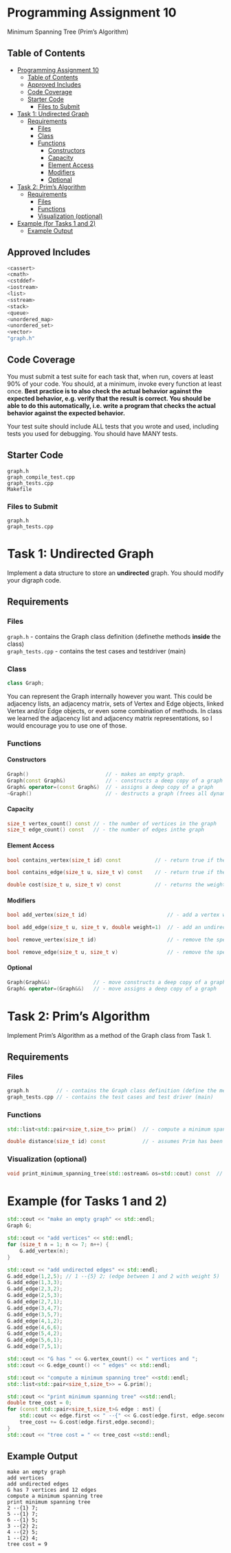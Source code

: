 # Programming Assignment 10
Minimum Spanning Tree (Prim’s Algorithm)

## Table of Contents
- [Programming Assignment 10](#programming-assignment-10)
  - [Table of Contents](#table-of-contents)
  - [Approved Includes](#approved-includes)
  - [Code Coverage](#code-coverage)
  - [Starter Code](#starter-code)
    - [Files to Submit](#files-to-submit)
- [Task 1: Undirected Graph](#task-1-undirected-graph)
  - [Requirements](#requirements)
    - [Files](#files)
    - [Class](#class)
    - [Functions](#functions)
      - [Constructors](#constructors)
      - [Capacity](#capacity)
      - [Element Access](#element-access)
      - [Modifiers](#modifiers)
      - [Optional](#optional)
- [Task 2: Prim’s Algorithm](#task-2-prims-algorithm)
  - [Requirements](#requirements-1)
    - [Files](#files-1)
    - [Functions](#functions-1)
    - [Visualization (optional)](#visualization-optional)
- [Example (for Tasks 1 and 2)](#example-for-tasks-1-and-2)
  - [Example Output](#example-output)

## Approved Includes
```cpp
<cassert>
<cmath>
<cstddef>
<iostream>
<list>
<sstream>
<stack>
<queue>
<unordered_map>
<unordered_set>
<vector>
"graph.h"
```
## Code Coverage

You must submit a test suite for each task that, when run, covers at least 90% of your code.
You should, at a minimum, invoke every function at least once.
**Best practice is to also check the actual behavior against the expected behavior, e.g. verify that the result is correct.
You should be able to do this automatically, i.e. write a program that checks the actual behavior against the expected behavior.**

Your test suite should include ALL tests that you wrote and used, including tests you used for debugging.
You should have MANY tests.

## Starter Code
```
graph.h
graph_compile_test.cpp
graph_tests.cpp
Makefile
```

### Files to Submit
```
graph.h
graph_tests.cpp
```

# Task 1: Undirected Graph

Implement a data structure to store an **undirected** graph. You should modify your digraph code.

## Requirements

### Files

`graph.h` - contains the Graph class definition (definethe methods **inside** the class)  
`graph_tests.cpp` - contains the test cases and testdriver (main)

### Class
```cpp
class Graph;
```

You can represent the Graph internally however you want.
This could be adjacency lists, an adjacency matrix, sets of Vertex and Edge objects, linked Vertex and/or Edge objects, or even some combination of methods.
In class we learned the adjacency list and adjacency matrix representations, so I would encourage you to use one of those.

### Functions

#### Constructors
```cpp
Graph()                         // - makes an empty graph.
Graph(const Graph&)             // - constructs a deep copy of a graph
Graph& operator=(const Graph&)  // - assigns a deep copy of a graph
~Graph()                        // - destructs a graph (frees all dynamically allocated memory)
```

#### Capacity
```cpp
size_t vertex_count() const // - the number of vertices in the graph
size_t edge_count() const   // - the number of edges inthe graph
```

#### Element Access
```cpp
bool contains_vertex(size_t id) const           // - return true if the graph contains a vertex with the specified identifier, false otherwise.

bool contains_edge(size_t u, size_t v) const    // - return true if the graph contains an edge with the specified members (as identifiers), false otherwise.

double cost(size_t u, size_t v) const           // - returns the weight of the edge between u and v, or INFINITY if none exists.
```

#### Modifiers
```cpp
bool add_vertex(size_t id)                          // - add a vertex with the specified identifier if it does not already exist, return true on success or false otherwise.

bool add_edge(size_t u, size_t v, double weight=1)  // - add an undirected edge between u and v with the specified weight if there is not one already, return true on success, false otherwise. If you use adjacency lists, make sure to update both u’s and v’s lists.

bool remove_vertex(size_t id)                       // - remove the specified vertex from the graph, including all edges of which it is a member, return true on success, false otherwise.

bool remove_edge(size_t u, size_t v)                // - remove the specified edge from the graph, but do not remove the vertices, return true on success, false otherwise.
```

#### Optional
```cpp
Graph(Graph&&)              // - move constructs a deep copy of a graph
Graph& operator=(Graph&&)   // - move assigns a deep copy of a graph
```

# Task 2: Prim’s Algorithm

Implement Prim’s Algorithm as a method of the Graph class from Task 1.

## Requirements

### Files
```cpp
graph.h         // - contains the Graph class definition (define the methods inside the class)
graph_tests.cpp // - contains the test cases and test driver (main)
```

### Functions
```cpp
std::list<std::pair<size_t,size_t>> prim()  // - compute a minimum spanning tree using Prim’s algorithm. Return a list of edges. There may be more than one possible spanning tree depending on the starting vertex. Any correct (minimum weight) tree will be recognized as such. If a MST does not exist, then the return value should be an empty list.

double distance(size_t id) const            // - assumes Prim has been run, returns the cost of the edge that connects this vertex to the minimum spanning tree, or 0 is the vertex is the root of the tree, or INFINITY if the vertex is not part of the tree (i.e. the graph is not connected).
```

### Visualization (optional)
```cpp
void print_minimum_spanning_tree(std::ostream& os=std::cout) const  // - assumes Prim has been run, pretty prints the minimum spanning tree as a sequences of lines with the format <vertex> --{<edge weight>} <vertex>
```

# Example (for Tasks 1 and 2)
```cpp
std::cout << "make an empty graph" << std::endl;
Graph G;

std::cout << "add vertices" << std::endl;
for (size_t n = 1; n <= 7; n++) {
    G.add_vertex(n);
}

std::cout << "add undirected edges" << std::endl;
G.add_edge(1,2,5); // 1 --{5} 2; (edge between 1 and 2 with weight 5)
G.add_edge(1,3,3);
G.add_edge(2,3,2);
G.add_edge(2,5,3);
G.add_edge(2,7,1);
G.add_edge(3,4,7);
G.add_edge(3,5,7);
G.add_edge(4,1,2);
G.add_edge(4,6,6);
G.add_edge(5,4,2);
G.add_edge(5,6,1);
G.add_edge(7,5,1);

std::cout << "G has " << G.vertex_count() << " vertices and ";
std::cout << G.edge_count() << " edges" << std::endl;

std::cout << "compute a minimum spanning tree" <<std::endl;
std::list<std::pair<size_t,size_t>> = G.prim();

std::cout << "print minimum spanning tree" <<std::endl;
double tree_cost = 0;
for (const std::pair<size_t,size_t>& edge : mst) {
    std::cout << edge.first << " --{" << G.cost(edge.first, edge.second) << "} " << edge.second << ";" << std::endl;
    tree_cost += G.cost(edge.first,edge.second);
}
std::cout << "tree cost = " << tree_cost <<std::endl;
```

## Example Output
```
make an empty graph
add vertices
add undirected edges
G has 7 vertices and 12 edges
compute a minimum spanning tree
print minimum spanning tree
2 --{1} 7;
5 --{1} 7;
6 --{1} 5;
3 --{2} 2;
4 --{2} 5;
1 --{2} 4;
tree cost = 9
```

